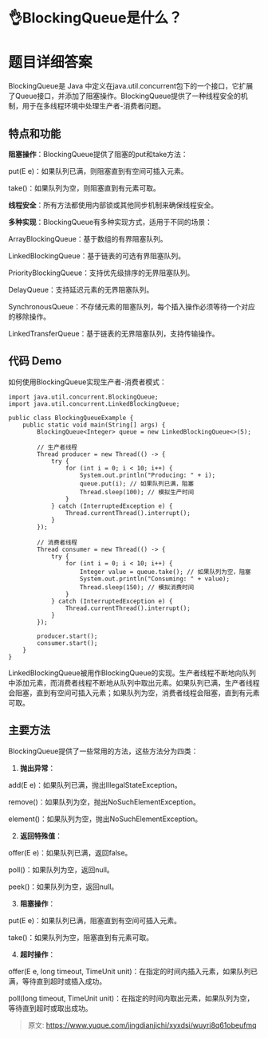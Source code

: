 # 👌BlockingQueue是什么？

# 题目详细答案
BlockingQueue是 Java 中定义在java.util.concurrent包下的一个接口，它扩展了Queue接口，并添加了阻塞操作。BlockingQueue提供了一种线程安全的机制，用于在多线程环境中处理生产者-消费者问题。

## 特点和功能
**阻塞操作**：BlockingQueue提供了阻塞的put和take方法：

put(E e)：如果队列已满，则阻塞直到有空间可插入元素。

take()：如果队列为空，则阻塞直到有元素可取。

**线程安全**：所有方法都使用内部锁或其他同步机制来确保线程安全。

**多种实现**：BlockingQueue有多种实现方式，适用于不同的场景：

ArrayBlockingQueue：基于数组的有界阻塞队列。

LinkedBlockingQueue：基于链表的可选有界阻塞队列。

PriorityBlockingQueue：支持优先级排序的无界阻塞队列。

DelayQueue：支持延迟元素的无界阻塞队列。

SynchronousQueue：不存储元素的阻塞队列，每个插入操作必须等待一个对应的移除操作。

LinkedTransferQueue：基于链表的无界阻塞队列，支持传输操作。

## 代码 Demo
如何使用BlockingQueue实现生产者-消费者模式：

```plain
import java.util.concurrent.BlockingQueue;
import java.util.concurrent.LinkedBlockingQueue;

public class BlockingQueueExample {
    public static void main(String[] args) {
        BlockingQueue<Integer> queue = new LinkedBlockingQueue<>(5);

        // 生产者线程
        Thread producer = new Thread(() -> {
            try {
                for (int i = 0; i < 10; i++) {
                    System.out.println("Producing: " + i);
                    queue.put(i); // 如果队列已满，阻塞
                    Thread.sleep(100); // 模拟生产时间
                }
            } catch (InterruptedException e) {
                Thread.currentThread().interrupt();
            }
        });

        // 消费者线程
        Thread consumer = new Thread(() -> {
            try {
                for (int i = 0; i < 10; i++) {
                    Integer value = queue.take(); // 如果队列为空，阻塞
                    System.out.println("Consuming: " + value);
                    Thread.sleep(150); // 模拟消费时间
                }
            } catch (InterruptedException e) {
                Thread.currentThread().interrupt();
            }
        });

        producer.start();
        consumer.start();
    }
}
```

LinkedBlockingQueue被用作BlockingQueue的实现。生产者线程不断地向队列中添加元素，而消费者线程不断地从队列中取出元素。如果队列已满，生产者线程会阻塞，直到有空间可插入元素；如果队列为空，消费者线程会阻塞，直到有元素可取。

## 主要方法
BlockingQueue提供了一些常用的方法，这些方法分为四类：

1. **抛出异常**：

add(E e)：如果队列已满，抛出IllegalStateException。

remove()：如果队列为空，抛出NoSuchElementException。

element()：如果队列为空，抛出NoSuchElementException。

2. **返回特殊值**：

offer(E e)：如果队列已满，返回false。

poll()：如果队列为空，返回null。

peek()：如果队列为空，返回null。

3. **阻塞操作**：

put(E e)：如果队列已满，阻塞直到有空间可插入元素。

take()：如果队列为空，阻塞直到有元素可取。

4. **超时操作**：

offer(E e, long timeout, TimeUnit unit)：在指定的时间内插入元素，如果队列已满，等待直到超时或插入成功。

poll(long timeout, TimeUnit unit)：在指定的时间内取出元素，如果队列为空，等待直到超时或取出成功。



> 原文: <https://www.yuque.com/jingdianjichi/xyxdsi/wuyri8q61obeufmq>